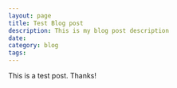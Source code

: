 ```yaml
---
layout: page
title: Test Blog post
description: This is my blog post description
date:
category: blog
tags:
---
```


This is a test post. Thanks!
